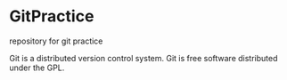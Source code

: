 # GitPractice
repository for git practice

Git is a distributed version control system.
Git is free software distributed under the GPL.
